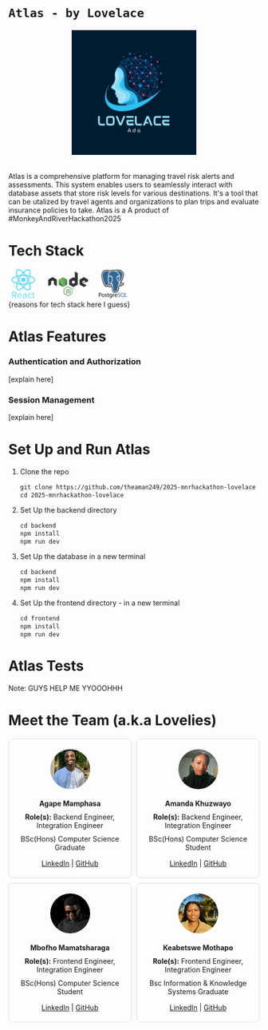 # `Atlas - by Lovelace` 

<div align="center">
  <img src="img/lovelace.jpg" width="250"><br><br>
</div>

Atlas is a comprehensive platform for managing travel risk alerts and assessments. This system enables users to seamlessly interact with database assets that store risk levels for various destinations. It's a tool that can be utalized by travel agents and organizations to plan trips and evaluate insurance policies to take. Atlas is a A product of #MonkeyAndRiverHackathon2025


# Tech Stack
<div style="display: flex; gap: 20px; align-items: center">
    <div>
        <img src="img/react-512.webp" width="60"> 
    </div>
    <div>
        <img src="img/Node.js_logo.svg" width="80"> 
    </div>
    <div>
        <img src="img/postgresql.png" width="60"> 
    </div>
</div>
{reasons for tech stack here I guess}

# Atlas Features
### Authentication and Authorization
[explain here]

### Session Management
[explain here]

# Set Up and Run Atlas
1. Clone the repo 

    ```
    git clone https://github.com/theaman249/2025-mnrhackathon-lovelace
    cd 2025-mnrhackathon-lovelace
    ```

2. Set Up the backend directory

    ```
    cd backend
    npm install
    npm run dev 
    ```

3. Set Up the database in a new terminal

     ```
    cd backend
    npm install
    npm run dev 
    ```

4. Set Up the frontend directory - in a new terminal

     ```
    cd frontend
    npm install
    npm run dev 
    ```

# Atlas Tests
Note: GUYS HELP ME YYOOOHHH

# Meet the Team (a.k.a Lovelies)
<div style="display: grid; grid-template-columns: 1fr 1fr; gap: 10px; margin: 20px 0;">
  
  <!-- Row 1, Column 1 -->
  <div style="display: flex; flex-direction: column; align-items: center; text-align: center; padding: 20px; border: 1px solid #ddd; border-radius: 8px;">
    <img width="80" height="80" src="img/Agape.jpeg" style="border-radius: 50%; margin-bottom: 15px;">
    <h4 style="margin: 5px 0;">Agape Mamphasa</h4>
    <p style="margin: 5px 0;"><strong>Role(s):</strong> Backend Engineer, Integration Engineer</p>
    <p style="margin: 5px 0;">BSc(Hons) Computer Science Graduate</p>
    <div style="margin-top: 10px;">
      <a href="https://www.linkedin.com/in/agape-mamphasa-92022a2a9/">LinkedIn</a> | 
      <a href="https://github.com/theaman249">GitHub</a>
    </div>
  </div>
  
  <!-- Row 1, Column 2 -->
  <div style="display: flex; flex-direction: column; align-items: center; text-align: center; padding: 20px; border: 1px solid #ddd; border-radius: 8px;">
    <img width="80" height="80" src="img/amanda.jfif" style="border-radius: 50%; margin-bottom: 15px;">
    <h4 style="margin: 5px 0;">Amanda Khuzwayo</h4>
    <p style="margin: 5px 0;"><strong>Role(s):</strong> Backend Engineer, Integration Engineer</p>
    <p style="margin: 5px 0;">BSc(Hons) Computer Science Student </p>
    <div style="margin-top: 10px;">
      <a href="https://www.linkedin.com/in/amanda-khuzwayo-894130135/">LinkedIn</a> | 
      <a href="https://github.com/Amanda9805">GitHub</a>
    </div>
  </div>
  
  <!-- Row 2, Column 1 -->
  <div style="display: flex; flex-direction: column; align-items: center; text-align: center; padding: 20px; border: 1px solid #ddd; border-radius: 8px;">
    <img width="80" height="80" src="img/mbofho.jfif" style="border-radius: 50%; margin-bottom: 15px;">
    <h4 style="margin: 5px 0;">Mbofho Mamatsharaga</h4>
    <p style="margin: 5px 0;"><strong>Role(s):</strong> Frontend Engineer, Integration Engineer</p>
    <p style="margin: 5px 0;">BSc(Hons) Computer Science Student </p>
    <div style="margin-top: 10px;">
      <a href="https://www.linkedin.com/in/mbofho-mamatsharaga-54992823b/">LinkedIn</a> | 
      <a href="https://github.com/TheStoryOfChampion">GitHub</a>
    </div>
  </div>
  
  <!-- Row 2, Column 2 -->
  <div style="display: flex; flex-direction: column; align-items: center; text-align: center; padding: 20px; border: 1px solid #ddd; border-radius: 8px;">
    <img width="80" height="80" src="img/kea.jpg" style="border-radius: 50%; margin-bottom: 15px;">
    <h4 style="margin: 5px 0;">Keabetswe Mothapo</h4>
    <p style="margin: 5px 0;"><strong>Role(s):</strong> Frontend Engineer, Integration Engineer</p>
    <p style="margin: 5px 0;">Bsc Information & Knowledge Systems Graduate</p>
    <div style="margin-top: 10px;">
      <a href="https://www.linkedin.com/in/mbofho-mamatsharaga-54992823b/">LinkedIn</a> | 
      <a href="https://github.com/keamothapo">GitHub</a>
    </div>
  </div>
  
</div>